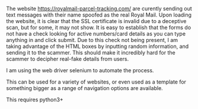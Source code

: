The website https://royalmail-parcel-tracking.com/ are curently sending out text messages with their name spoofed as the real Royal Mail.
Upon loading the website, it is clear that the SSL certificate is invalid due to a deceptive scan, but for some, it may not show.
It is easy to establish that the forms do not have a check looking for active numbers/card details as you can type anything in and click submit. Due to this check not being present, I am taking advantage of the HTML boxes by inputting random information, and sending it to the scammer. This should make it incredibly hard for the scammer to decipher real-fake details from users.

I am using the web driver selenium to automate the process.

This can be used for a variety of websites, or even used as a template for something bigger as a range of navigation options are available.

This requires python3+
